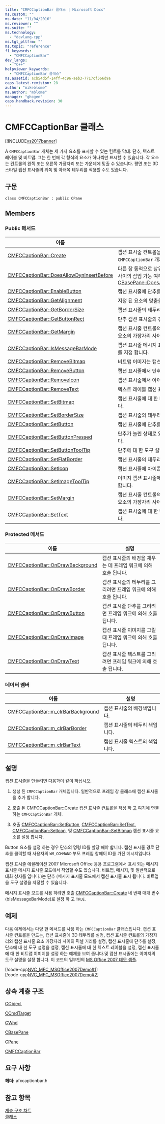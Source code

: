 ```yaml
---
title: "CMFCCaptionBar 클래스 | Microsoft Docs"
ms.custom: ""
ms.date: "11/04/2016"
ms.reviewer: ""
ms.suite: ""
ms.technology: 
  - "devlang-cpp"
ms.tgt_pltfrm: ""
ms.topic: "reference"
f1_keywords: 
  - "CMFCCaptionBar"
dev_langs: 
  - "C++"
helpviewer_keywords: 
  - "CMFCCaptionBar 클래스"
ms.assetid: acb54d5f-14ff-4c96-aeb3-7717cf566d9a
caps.latest.revision: 28
author: "mikeblome"
ms.author: "mblome"
manager: "ghogen"
caps.handback.revision: 30
---
```

# CMFCCaptionBar 클래스
[!INCLUDE[vs2017banner](../../assembler/inline/includes/vs2017banner.md)]

A `CMFCCaptionBar` 개체는 세 가지 요소를 표시할 수 있는 컨트롤 막대: 단추, 텍스트 레이블 및 비트맵.  그는 한 번에 각 형식의 요소가 하나씩만 표시할 수 있습니다.  각 요소는 컨트롤의 왼쪽 또는 오른쪽 가장자리 또는 가운데에 맞출 수 있습니다.  평면 또는 3D 스타일 캡션 표시줄의 위쪽 및 아래쪽 테두리를 적용할 수도 있습니다.  
  
## 구문  
  
```  
class CMFCCaptionBar : public CPane  
```  
  
## Members  
  
### Public 메서드  
  
|이름|설명|  
|--------|--------|  
|[CMFCCaptionBar::Create](../Topic/CMFCCaptionBar::Create.md)|캡션 표시줄 컨트롤을 만들고 연결 하는 `CMFCCaptionBar` 개체입니다.|  
|[CMFCCaptionBar::DoesAllowDynInsertBefore](../Topic/CMFCCaptionBar::DoesAllowDynInsertBefore.md)|다른 창 동적으로 상위 프레임의 캡션 표시줄 사이의 삽입 가능 여부를 나타냅니다.  \(재정의 [CBasePane::DoesAllowDynInsertBefore](../Topic/CBasePane::DoesAllowDynInsertBefore.md).\)|  
|[CMFCCaptionBar::EnableButton](../Topic/CMFCCaptionBar::EnableButton.md)|캡션 표시줄에 단추를 사용할 수 있거나.|  
|[CMFCCaptionBar::GetAlignment](../Topic/CMFCCaptionBar::GetAlignment.md)|지정 된 요소의 맞춤을 반환합니다.|  
|[CMFCCaptionBar::GetBorderSize](../Topic/CMFCCaptionBar::GetBorderSize.md)|캡션 표시줄의 테두리 크기를 반환합니다.|  
|[CMFCCaptionBar::GetButtonRect](../Topic/CMFCCaptionBar::GetButtonRect.md)|단추 캡션 표시줄의 경계 사각형을 검색합니다.|  
|[CMFCCaptionBar::GetMargin](../Topic/CMFCCaptionBar::GetMargin.md)|캡션 표시줄 컨트롤의 가장자리와 캡션 표시줄 요소의 가장자리 사이의 거리를 반환합니다.|  
|[CMFCCaptionBar::IsMessageBarMode](../Topic/CMFCCaptionBar::IsMessageBarMode.md)|캡션 표시줄 메시지 표시줄 모드에 있는지 여부를 지정 합니다.|  
|[CMFCCaptionBar::RemoveBitmap](../Topic/CMFCCaptionBar::RemoveBitmap.md)|비트맵 이미지는 캡션 표시줄에서 제거합니다.|  
|[CMFCCaptionBar::RemoveButton](../Topic/CMFCCaptionBar::RemoveButton.md)|캡션 표시줄에서 단추를 제거합니다.|  
|[CMFCCaptionBar::RemoveIcon](../Topic/CMFCCaptionBar::RemoveIcon.md)|캡션 표시줄에서 아이콘을 제거합니다.|  
|[CMFCCaptionBar::RemoveText](../Topic/CMFCCaptionBar::RemoveText.md)|텍스트 레이블 캡션 표시줄에서 제거합니다.|  
|[CMFCCaptionBar::SetBitmap](../Topic/CMFCCaptionBar::SetBitmap.md)|캡션 표시줄에 대 한 비트맵 이미지를 설정합니다.|  
|[CMFCCaptionBar::SetBorderSize](../Topic/CMFCCaptionBar::SetBorderSize.md)|캡션 표시줄의 테두리 크기를 설정합니다.|  
|[CMFCCaptionBar::SetButton](../Topic/CMFCCaptionBar::SetButton.md)|캡션 표시줄에 단추를 설정합니다.|  
|[CMFCCaptionBar::SetButtonPressed](../Topic/CMFCCaptionBar::SetButtonPressed.md)|단추가 눌린 상태로 있는지 여부를 지정 합니다.|  
|[CMFCCaptionBar::SetButtonToolTip](../Topic/CMFCCaptionBar::SetButtonToolTip.md)|단추에 대 한 도구 설명을 설정합니다.|  
|[CMFCCaptionBar::SetFlatBorder](../Topic/CMFCCaptionBar::SetFlatBorder.md)|캡션 표시줄의 테두리 스타일을 설정합니다.|  
|[CMFCCaptionBar::SetIcon](../Topic/CMFCCaptionBar::SetIcon.md)|캡션 표시줄에 아이콘을 설정합니다.|  
|[CMFCCaptionBar::SetImageToolTip](../Topic/CMFCCaptionBar::SetImageToolTip.md)|이미지 캡션 표시줄에 대 한 도구 설명을 설정합니다.|  
|[CMFCCaptionBar::SetMargin](../Topic/CMFCCaptionBar::SetMargin.md)|캡션 표시줄 컨트롤의 가장자리와 캡션 표시줄 요소의 가장자리 사이의 거리를 설정합니다.|  
|[CMFCCaptionBar::SetText](../Topic/CMFCCaptionBar::SetText.md)|캡션 표시줄에 대 한 텍스트 레이블을 설정합니다.|  
  
### Protected 메서드  
  
|이름|설명|  
|--------|--------|  
|[CMFCCaptionBar::OnDrawBackground](../Topic/CMFCCaptionBar::OnDrawBackground.md)|캡션 표시줄의 배경을 채우는 데 프레임 워크에 의해 호출 됩니다.|  
|[CMFCCaptionBar::OnDrawBorder](../Topic/CMFCCaptionBar::OnDrawBorder.md)|캡션 표시줄의 테두리를 그리려면 프레임 워크에 의해 호출 됩니다.|  
|[CMFCCaptionBar::OnDrawButton](../Topic/CMFCCaptionBar::OnDrawButton.md)|캡션 표시줄 단추를 그리려면 프레임 워크에 의해 호출 됩니다.|  
|[CMFCCaptionBar::OnDrawImage](../Topic/CMFCCaptionBar::OnDrawImage.md)|캡션 표시줄 이미지를 그릴 때 프레임 워크에 의해 호출 됩니다.|  
|[CMFCCaptionBar::OnDrawText](../Topic/CMFCCaptionBar::OnDrawText.md)|캡션 표시줄 텍스트를 그리려면 프레임 워크에 의해 호출 됩니다.|  
  
### 데이터 멤버  
  
|이름|설명|  
|--------|--------|  
|[CMFCCaptionBar::m\_clrBarBackground](../Topic/CMFCCaptionBar::m_clrBarBackground.md)|캡션 표시줄의 배경색입니다.|  
|[CMFCCaptionBar::m\_clrBarBorder](../Topic/CMFCCaptionBar::m_clrBarBorder.md)|캡션 표시줄의 테두리 색입니다.|  
|[CMFCCaptionBar::m\_clrBarText](../Topic/CMFCCaptionBar::m_clrBarText.md)|캡션 표시줄 텍스트의 색입니다.|  
  
## 설명  
 캡션 표시줄을 만들려면 다음과이 같이 하십시오.  
  
1.  생성 된 `CMFCCaptionBar` 개체입니다.  일반적으로 프레임 창 클래스에 캡션 표시줄을 추가 합니다.  
  
2.  호출 된 [CMFCCaptionBar::Create](../Topic/CMFCCaptionBar::Create.md) 캡션 표시줄 컨트롤을 작성 하 고 여기에 연결 하는 `CMFCCaptionBar` 개체.  
  
3.  호출 [CMFCCaptionBar::SetButton](../Topic/CMFCCaptionBar::SetButton.md), [CMFCCaptionBar::SetText](../Topic/CMFCCaptionBar::SetText.md), [CMFCCaptionBar::SetIcon](../Topic/CMFCCaptionBar::SetIcon.md), 및 [CMFCCaptionBar::SetBitmap](../Topic/CMFCCaptionBar::SetBitmap.md) 캡션 표시줄 요소를 설정 합니다.  
  
 Button 요소를 설정 하는 경우 단추의 명령 ID를 할당 해야 합니다.  캡션 표시줄 경로 단추를 클릭할 때 사용자의 `WM_COMMAND` 부모 프레임 창에이 ID를 가진 메시지입니다.  
  
 캡션 표시줄 에뮬레이션 2007 Microsoft Office 응용 프로그램에서 표시 되는 메시지 표시줄 메시지 표시줄 모드에서 작업할 수도 있습니다.  비트맵, 메시지, 및 일반적으로 대화 상자를 엽니다.\)는 단추 \(메시지 표시줄 모드에서 캡션 표시줄 표시 됩니다. 비트맵을 도구 설명을 지정할 수 있습니다.  
  
 메시지 표시줄 모드를 사용 하려면 호출 [CMFCCaptionBar::Create](../Topic/CMFCCaptionBar::Create.md) 네 번째 매개 변수 \(bIsMessageBarMode\)로 설정 하 고 `TRUE`.  
  
## 예제  
 다음 예제에서는 다양 한 메서드를 사용 하는 `CMFCCaptionBar` 클래스입니다.  캡션 표시줄 컨트롤을 만드는, 캡션 표시줄에 3D 테두리를 설정, 캡션 표시줄 컨트롤의 가장자리와 캡션 표시줄 요소 가장자리 사이의 픽셀 거리를 설정, 캡션 표시줄에 단추를 설정, 단추에 대 한 도구 설명을 설정, 캡션 표시줄에 대 한 텍스트 레이블을 설정, 캡션 표시줄에 대 한 비트맵 이미지를 설정 하는 예제를 보여 줍니다.및 캡션 표시줄에는 이미지의 도구 설명을 설정 합니다.  이 코드의 일부인의  [MS Office 2007 데모 샘플](../../top/visual-cpp-samples.md).  
  
 [!code-cpp[NVC_MFC_MSOffice2007Demo#1](../../mfc/reference/codesnippet/CPP/cmfccaptionbar-class_1.h)]  
[!code-cpp[NVC_MFC_MSOffice2007Demo#2](../../mfc/reference/codesnippet/CPP/cmfccaptionbar-class_2.cpp)]  
  
## 상속 계층 구조  
 [CObject](../../mfc/reference/cobject-class.md)  
  
 [CCmdTarget](../../mfc/reference/ccmdtarget-class.md)  
  
 [CWnd](../../mfc/reference/cwnd-class.md)  
  
 [CBasePane](../../mfc/reference/cbasepane-class.md)  
  
 [CPane](../../mfc/reference/cpane-class.md)  
  
 [CMFCCaptionBar](../../mfc/reference/cmfccaptionbar-class.md)  
  
## 요구 사항  
 **헤더:** afxcaptionbar.h  
  
## 참고 항목  
 [계층 구조 차트](../../mfc/hierarchy-chart.md)   
 [클래스](../../mfc/reference/mfc-classes.md)